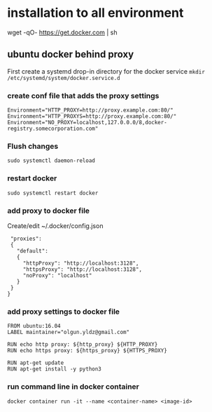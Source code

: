 # installation to all environment
wget -qO- https://get.docker.com | sh

## ubuntu docker behind proxy

First create a systemd drop-in directory for the docker service
``` mkdir /etc/systemd/system/docker.service.d ```

### create conf file that adds the proxy settings 

``` [Service]
Environment="HTTP_PROXY=http://proxy.example.com:80/" 
Environment="HTTP_PROXYS=http://proxy.example.com:80/" 
Environment="NO_PROXY=localhost,127.0.0.0/8,docker-registry.somecorporation.com"
```
### Flush changes

``` sudo systemctl daemon-reload ```

### restart docker

``` sudo systemctl restart docker ```


### add proxy to docker file

Create/edit ~/.docker/config.json

```{
 "proxies":
 {
   "default":
   {
     "httpProxy": "http://localhost:3128",
     "httpsProxy": "http://localhost:3128",
     "noProxy": "localhost"
   }
 }
}

```

### add proxy settings to docker file

```
FROM ubuntu:16.04
LABEL maintainer="olgun.yldz@gmail.com"

RUN echo http proxy: ${http_proxy} ${HTTP_PROXY}
RUN echo https proxy: ${https_proxy} ${HTTPS_PROXY}

RUN apt-get update
RUN apt-get install -y python3
```

### run command line in docker container

```
docker container run -it --name <container-name> <image-id>

```
